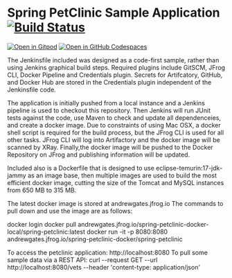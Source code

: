 # Spring PetClinic Sample Application [![Build Status](https://github.com/spring-projects/spring-petclinic/actions/workflows/maven-build.yml/badge.svg)](https://github.com/spring-projects/spring-petclinic/actions/workflows/maven-build.yml)

[![Open in Gitpod](https://gitpod.io/button/open-in-gitpod.svg)](https://gitpod.io/#https://github.com/spring-projects/spring-petclinic) [![Open in GitHub Codespaces](https://github.com/codespaces/badge.svg)](https://github.com/codespaces/new?hide_repo_select=true&ref=main&repo=7517918)

The Jenkinsfile included was designed as a code-first sample, rather than using Jenkins
graphical build steps. Required plugins include GitSCM, JFrog CLI, Docker Pipeline and 
Credentials plugin. Secrets for Artifcatory, GitHub, and Docker Hub are stored in the 
Credentials plugin independent of the Jenkinsfile code.

The application is initially pushed from a local instance  and a Jenkins pipeline is used 
to checkout this repository. Then Jenkins will run JUnit tests against the code, use Maven
to check and update all dependenceies, and create a docker image. Due to constraints of 
using Mac OSX, a docker shell script is required for the build process, but the JFrog CLI 
is used for all other tasks. JFrog CLI will log into Artifactory and the docker image 
will be scanned by XRay. Finally,the docker image will be pushed to the Docker Repository 
on JFrog and publishing information will be updated.

Included also is a Dockerfile that is designed to use eclipse-temurin:17-jdk-jammy as an
image base, then multiple images are used to build the most efficient docker image, 
cutting the size of the Tomcat and MySQL instances from 650 MB to 315 MB.

The latest docker image is stored at andrewgates.jfrog.io
The commands to pull down and use the image are as follows:

docker login
docker pull andrewgates.jfrog.io/spring-petclinic-docker-local/spring-petclinic:latest
docker run -it -p 8080:8080 andrewgates.jfrog.io/spring-petclinic-docker/spring-petclinic

To access the petclinic application:
http://localhost:8080
To pull some sample data via a REST API:
curl --request GET --url http://localhost:8080/vets --header 'content-type: application/json'
